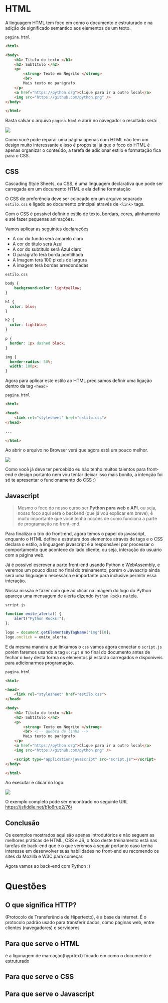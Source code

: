 # HTML

A linguagem HTML tem foco em como o documento é estruturado e na adição de significado semantico aos elementos de um texto.

`pagina.html`
```html
<html>

<body>
    <h1> Título do texto </h1>
    <h2> Subtítulo </h2>
    <p>
        <strong> Texto em Negrito </strong>
        <br>
        Mais texto no parágrafo.
    </p>
    <a href="https://python.org">Clique para ir a outro local</a>
    <img src="https://github.com/python.png" />
</body>

</html>
```

Basta salvar o arquivo `pagina.html` e abrir no navegador o resultado será:

![](imgs/paginahtml.png)


Como você pode reparar uma página apenas com HTML não tem um design muito interessante e isso é proposital já que o foco do HTML é apenas organizar o conteúdo, a tarefa de adicionar estilo e formatação fica para o CSS.


## CSS

Cascading Style Sheets, ou CSS, é uma linguagem declarativa que pode ser carregada em um documento HTML e ela define formatação

O CSS de preferência deve ser colocado em um arquivo separado `estilo.css` e ligado ao documento principal através de `<link>` tags.


Com o CSS é possível definir o estilo de texto, bordars, cores, alinhamento e até fazer pequenas animações.

Vamos aplicar as seguintes declarações

- A cor do fundo será amarelo claro
- A cor do titulo será Azul
- A cor do subtitulo será Azul claro
- O parágrafo terá borda pontilhada
- A Imagem terá 100 pixels de largura
- A imagem terá bordas arredondadas

`estilo.css`
```css
body {
    background-color: lightyellow;
}

h1 {
  color: blue;
}

h2 {
  color: lightblue;
}

p {
  border: 1px dashed black;
}

img {
  border-radius: 50%;
  width: 100px;
}
```

Agora para aplicar este estilo ao HTML precisamos definir uma ligação dentro da tag `<head>`


`pagina.html`
```html
<html>

<head>
    <link rel="stylesheet" href="estilo.css">
</head>

...

</html>
```

Ao abrir o arquivo no Browser verá que agora está um pouco melhor.


![](imgs/paginacomcss.png)



Como você já deve ter percebido eu não tenho muitos talentos para front-end e design portanto nem vou tentar deixar isso mais bonito, a intenção foi só te apresentar o funcionamento do CSS :) 


## Javascript

> Mesmo o foco do nosso curso ser **Python para web e API**, ou seja, nosso foco aqui será o backend (que já vou explicar em breve), é muito importante que você tenha noções de como funciona a parte de programação no front-end.

Para finalizar o trio do front-end, agora temos o papel do javascript, enquanto o HTML define a estrutura dos elementos através de tags e o CSS declara o estilo, a linguagem javascript é a responsável por processar o  comportamento que acontece do lado cliente, ou seja, interação do usuário com a página web.

Já é possível escrever a parte front-end usando Python e WebAssembly, e veremos um pouco disso no final do treinamento, porém o Javascrip ainda será uma linguagem necessária e importante para inclusive permitir essa interação.

Nossa missão é fazer com que ao clicar na imagem do logo do Python apareça uma mensagem de alerta dizendo `Python Rocks` na tela.

`script.js`
```js
function emite_alerta() {
    alert("Python Rocks!");
};

logo = document.getElementsByTagName("img")[0];
logo.onclick = emite_alerta;
```

E da mesma maneira que linkamos o `css` vamos agora conectar o `script.js` porém faremos usando a tag `script` e no final do documento antes de fechar o `body` desta forma os elementos já estarão carregados e disponiveis para adicionarmos programação.

`pagina.html`
```html
<html>

<head>
    <link rel="stylesheet" href="estilo.css">
</head>

<body>
    <h1> Título do texto </h1>
    <h2> Subtítulo </h2>
    <p>
        <strong> Texto em Negrito </strong>
        <br> <!-- quebra de linha -->
        Mais texto no parágrafo.
    </p>
    <a href="https://python.org">Clique para ir a outro local</a>
    <img src="https://github.com/python.png" />

    <script type="application/javascript" src="script.js"></script>
</body>

</html>
```

Ao executar e clicar no logo:

![](imgs/paginacomjs.png)

O exemplo completo pode ser encontrado no seguinte URL https://jsfiddle.net/b1o6rup2/76/ 

## Conclusão

Os exemplos mostrados aqui são apenas introdutórios e não seguem as melhores práticas de HTML, CSS e JS, o foco deste treinamento está nas tarefas de back-end que é o que veremos a seguir portanto caso tenha interesse em desenvolver suas habilidades no front-end eu recomendo os sites da Mozilla e W3C para começar.

Agora vamos ao back-end com Python :)

# Questões

## O que significa HTTP?
(Protocolo de Transferência de Hipertexto), é a base da internet. É o protocolo padrão usado para transferir dados, como páginas web, entre clientes (navegadores) e servidores


## Para que serve o HTML
é a ligunagem de marcação(hyprtext) focado em como o documento é estruturado 
## Para que serve o CSS

## Para que serve o Javascript

